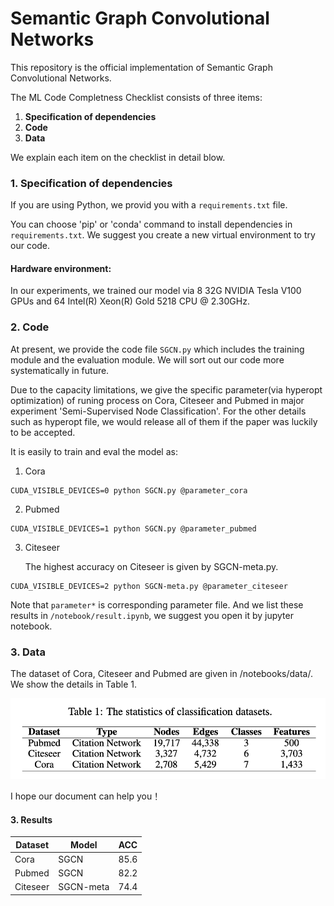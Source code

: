 # Semantic Graph Convolutional Networks

This repository is the official implementation of Semantic Graph Convolutional Networks.

The ML Code Completness Checklist consists of three items:

1. **Specification of dependencies**
2. **Code**
3. **Data**

We explain each item on the checklist in detail blow. 

### 1. Specification of dependencies

If you are using Python, we provid you with a `requirements.txt` file.

You can choose 'pip' or 'conda' command to install dependencies in `requirements.txt`. We suggest you create a new virtual environment to try our code.

#### Hardware environment:
In our experiments, we trained our model via 8 32G NVIDIA Tesla V100 GPUs and 64 Intel(R) Xeon(R) Gold 5218 CPU @ 2.30GHz. 

### 2. Code

At present, we provide the code file `SGCN.py` which includes the training module and the evaluation module. We will sort out our code more systematically in future.

Due to the capacity limitations, we give the specific parameter(via hyperopt optimization) of runing process on Cora, Citeseer and Pubmed in major experiment 'Semi-Supervised Node Classification'. For the other details such as hyperopt file, we would release all of them if the paper was luckily to be accepted.

It is easily to train and eval the model as:

1) Cora
````
CUDA_VISIBLE_DEVICES=0 python SGCN.py @parameter_cora
````

2) Pubmed
````
CUDA_VISIBLE_DEVICES=1 python SGCN.py @parameter_pubmed
````

3) Citeseer

    The highest accuracy on Citeseer is given by SGCN-meta.py.
````
CUDA_VISIBLE_DEVICES=2 python SGCN-meta.py @parameter_citeseer
````
Note that `parameter*` is corresponding parameter file. And we list these results in `/notebook/result.ipynb`, we suggest you open it by jupyter notebook.

### 3. Data

The dataset of Cora, Citeseer and Pubmed are given in /notebooks/data/. We show the details in Table 1.

![avatar](/dataset_info.png)

I hope our document can help you！

#### 3. Results

Dataset | Model | ACC   
-|-|-
Cora | SGCN | 85.6 | 
Pubmed | SGCN | 82.2 | 
Citeseer | SGCN-meta | 74.4 |
